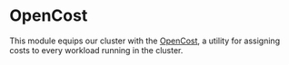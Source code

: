 # OpenCost

This module equips our cluster with the [OpenCost](https://www.opencost.io/), a utility for
assigning costs to every workload running in the cluster.